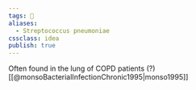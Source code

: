 ```yaml
---
tags: 💨
aliases: 
  - Streptococcus pneumoniae
cssclass: idea
publish: true
---
```

Often found in the lung of COPD patients (?) [[@monsoBacterialInfectionChronic1995|monso1995]]